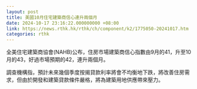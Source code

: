 ```yaml
---
layout: post
title: 美國10月住宅建築商信心連升兩個月
date: 2024-10-17 23:16:22.000000000 +08:00
link: https://news.rthk.hk/rthk/ch/component/k2/1775050-20241017.htm
categories: rthk
---
```


全美住宅建築商協會(NAHB)公布，住房市場建築商信心指數由9月的41，升至10月的43，好過市場預期的42，連升兩個月。

調查機構指，預計未來幾個季度按揭貸款利率將會不均衡地下跌，將改善住房需求，但由於開發和建築貸款條件嚴格，將為建築用地供應帶來壓力。
